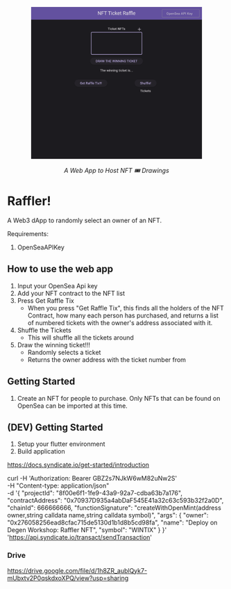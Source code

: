 <p align="center">
  <img src="https://github.com/PageDAO/raffler_web_app/blob/main/ui_screenshot.png" height="350" alt="NFT Raffle Drawing" />
</p>
<p align="center">
  <em>A Web App to Host NFT 🎟️ Drawings</em>
</p>


# Raffler!

A Web3 dApp to randomly select an owner of an NFT.

Requirements:
1. OpenSeaAPIKey

## How to use the web app
1. Input your OpenSea Api key  
2. Add your NFT contract to the NFT list  
3. Press Get Raffle Tix  
    - When you press "Get Raffle Tix", this finds all the holders of the NFT Contract, how many each person has purchased, and returns a list of numbered tickets with the owner's address associated with it.  
4. Shuffle the Tickets  
    - This will shuffle all the tickets around  
5. Draw the winning ticket!!!  
    - Randomly selects a ticket  
    - Returns the owner address with the ticket number from 

## Getting Started
1. Create an NFT for people to purchase. Only NFTs that can be found on OpenSea can be imported at this time.

## (DEV) Getting Started

1. Setup your flutter environment
2. Build application


https://docs.syndicate.io/get-started/introduction

curl -H 'Authorization: Bearer GBZ2s7NJkW6wM82uNw2S' \
 -H "Content-type: application/json" \
  -d '{
  "projectId": "8f00e6f1-1fe9-43a9-92a7-cdba63b7a176",
  "contractAddress": "0x70937D935a4abDaF545E41a32c63c593b32f2a0D",
  "chainId": 666666666,
  "functionSignature": "createWithOpenMint(address owner,string calldata name,string calldata symbol)",
  "args": {
    "owner": "0x276058256ead8cfac715de5130d1b1d8b5cd98fa",
    "name": "Deploy on Degen Workshop: Raffler NFT",
    "symbol": "WINTIX"
  }
 }' \
 'https://api.syndicate.io/transact/sendTransaction'


### Drive
 https://drive.google.com/file/d/1h8ZR_aublQyk7-mUbxtv2P0qskdxoXPQ/view?usp=sharing